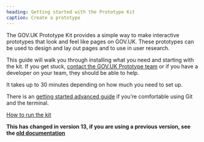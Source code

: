 ```yaml
---
heading: Getting started with the Prototype Kit
caption: Create a prototype
---
```


The GOV.UK Prototype Kit provides a simple way to make interactive prototypes that look and feel like pages on GOV.UK. These prototypes can be used to design and lay out pages and to use in user research.

This guide will walk you through installing what you need and starting with the kit. If you get stuck, [contact the GOV.UK Prototype team](../support) or if you have a developer on your team, they should be able to help.

It takes up to 30 minutes depending on how much you need to set up.

There is an [getting started advanced guide](./getting-started-advanced) if you’re comfortable using Git and the terminal.

[How to run the kit](./how-to-run-the-kit)

<!-- TODO: replace with Nunjucks partial _new-version-inset-text -->
<div class="govuk-inset-text">
  <strong class="govuk-body govuk-!-font-weight-bold">
    This has changed in version 13, if you are using a previous version, see the
    <a class="govuk-link" href="/v12/docs">old documentation</a>
  </strong>
</div>
